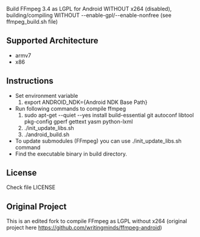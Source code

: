 Build FFmpeg 3.4 as LGPL for Android WITHOUT x264 (disabled), building/compiling WITHOUT --enable-gpl/--enable-nonfree (see ffmpeg_build.sh file)

Supported Architecture
----
* armv7
* x86

Instructions
----
* Set environment variable
  1. export ANDROID_NDK={Android NDK Base Path}
* Run following commands to compile ffmpeg
  1. sudo apt-get --quiet --yes install build-essential git autoconf libtool pkg-config gperf gettext yasm python-lxml
  2. ./init_update_libs.sh
  3. ./android_build.sh
* To update submodules (FFmpeg) you can use ./init_update_libs.sh command
* Find the executable binary in build directory.

License
----
  Check file LICENSE

Original Project
--------
  This is an edited fork to compile FFmpeg as LGPL without x264 (original project here https://github.com/writingminds/ffmpeg-android)
